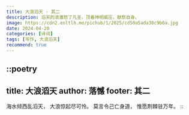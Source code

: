 ```yaml
---
title: 大浪滔天 - 其二
description: 滔天的浪激怒了凡圣，顶着神明威压，献祭自身。
image: https://cdn2.enltlh.me/pichub/1/2025/cd50a5ada30c9b0a.jpg
date: 2024-04-20
categories: [诗词]
tags: [写作, 大浪滔天]
recommend: true
---
```


::poetry
---
title: 大浪滔天
author: 落憾
footer: 其二
---
海水倾西乱滔天，
大浪惊起尽可怜。
莫言令己亡身道，
惟愿荆棘驻万年。
::